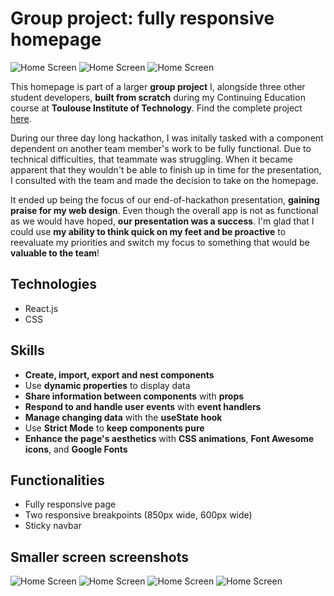 # Group project: fully responsive homepage

![Home Screen](./images/cover1.png)
![Home Screen](./images/cover2.png)
![Home Screen](./images/cover3.png)

This homepage is part of a larger **group project** I, alongside three other student developers, **built from scratch** during my Continuing Education course at **Toulouse Institute of Technology**. Find the complete project [here](https://github.com/dinahdeichtmann/django_react_rollerderbyquiz).

During our three day long hackathon, I was initally tasked with a component dependent on another team member's work to be fully functional. Due to technical difficulties, that teammate was struggling. When it became apparent that they wouldn't be able to finish up in time for the presentation, I consulted with the team and made the decision to take on the homepage.

It ended up being the focus of our end-of-hackathon presentation, **gaining praise for my web design**. Even though the overall app is not as functional as we would have hoped, **our presentation was a success**. I'm glad that I could use **my ability to think quick on my feet and be proactive** to reevaluate my priorities and switch my focus to something that would be **valuable to the team**!

## Technologies

- React.js
- CSS

## Skills

- **Create, import, export and nest components**
- Use **dynamic properties** to display data
- **Share information between components** with **props**
- **Respond to and handle user events** with **event handlers**
- **Manage changing data** with the **useState hook**
- Use **Strict Mode** to **keep components pure**
- **Enhance the page's aesthetics** with **CSS animations**, **Font Awesome icons**, and **Google Fonts**

## Functionalities

- Fully responsive page
- Two responsive breakpoints (850px wide, 600px wide)
- Sticky navbar

## Smaller screen screenshots

![Home Screen](./images/responsive_cover1.png)
![Home Screen](./images/responsive_cover2.png)
![Home Screen](./images/responsive_cover3.png)
![Home Screen](./images/responsive_cover4.png)
